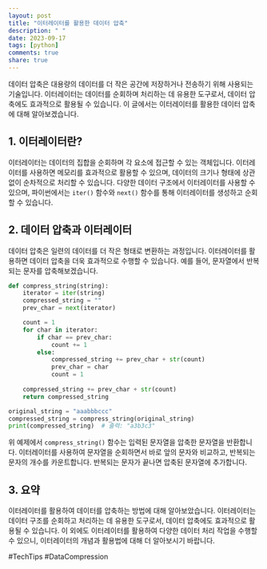 ```yaml
---
layout: post
title: "이터레이터를 활용한 데이터 압축"
description: " "
date: 2023-09-17
tags: [python]
comments: true
share: true
---
```


데이터 압축은 대용량의 데이터를 더 작은 공간에 저장하거나 전송하기 위해 사용되는 기술입니다. 이터레이터는 데이터를 순회하며 처리하는 데 유용한 도구로서, 데이터 압축에도 효과적으로 활용될 수 있습니다. 이 글에서는 이터레이터를 활용한 데이터 압축에 대해 알아보겠습니다.

## 1. 이터레이터란?

이터레이터는 데이터의 집합을 순회하며 각 요소에 접근할 수 있는 객체입니다. 이터레이터를 사용하면 메모리를 효과적으로 활용할 수 있으며, 데이터의 크기나 형태에 상관없이 순차적으로 처리할 수 있습니다. 다양한 데이터 구조에서 이터레이터를 사용할 수 있으며, 파이썬에서는 `iter()` 함수와 `next()` 함수를 통해 이터레이터를 생성하고 순회할 수 있습니다.

## 2. 데이터 압축과 이터레이터

데이터 압축은 일련의 데이터를 더 작은 형태로 변환하는 과정입니다. 이터레이터를 활용하면 데이터 압축을 더욱 효과적으로 수행할 수 있습니다. 예를 들어, 문자열에서 반복되는 문자를 압축해보겠습니다.

```python
def compress_string(string):
    iterator = iter(string)
    compressed_string = ""
    prev_char = next(iterator)

    count = 1
    for char in iterator:
        if char == prev_char:
            count += 1
        else:
            compressed_string += prev_char + str(count)
            prev_char = char
            count = 1
    
    compressed_string += prev_char + str(count)
    return compressed_string

original_string = "aaabbbccc"
compressed_string = compress_string(original_string)
print(compressed_string)  # 출력: "a3b3c3"
```

위 예제에서 `compress_string()` 함수는 입력된 문자열을 압축한 문자열을 반환합니다. 이터레이터를 사용하여 문자열을 순회하면서 바로 앞의 문자와 비교하고, 반복되는 문자의 개수를 카운트합니다. 반복되는 문자가 끝나면 압축된 문자열에 추가합니다.

## 3. 요약

이터레이터를 활용하여 데이터를 압축하는 방법에 대해 알아보았습니다. 이터레이터는 데이터 구조를 순회하고 처리하는 데 유용한 도구로서, 데이터 압축에도 효과적으로 활용될 수 있습니다. 이 외에도 이터레이터를 활용하여 다양한 데이터 처리 작업을 수행할 수 있으니, 이터레이터의 개념과 활용법에 대해 더 알아보시기 바랍니다.

#TechTips #DataCompression
